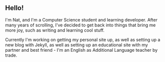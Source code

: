 ## Hello!

I'm Nat, and I'm a Computer Science student and learning developer. After many years of scrolling, I've decided to get back into things that bring me more joy, such as writing and learning cool stuff. 

Currently I'm working on getting my personal site up, as well as setting up a new blog with Jekyll, as well as setting up an educational site with my partner and best friend - I'm an English as Additional Language teacher by trade. 

<!--
**nataliagruber/nataliagruber** is a ✨ _special_ ✨ repository because its `README.md` (this file) appears on your GitHub profile.

Here are some ideas to get you started:

- 🔭 I’m currently working on ...
- 🌱 I’m currently learning ...
- 👯 I’m looking to collaborate on ...
- 🤔 I’m looking for help with ...
- 💬 Ask me about ...
- 📫 How to reach me: ...
- 😄 Pronouns: ...
- ⚡ Fun fact: ...
-->
